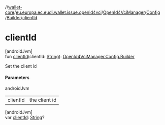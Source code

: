 //[wallet-core](../../../../../index.md)/[eu.europa.ec.eudi.wallet.issue.openid4vci](../../../index.md)/[OpenId4VciManager](../../index.md)/[Config](../index.md)/[Builder](index.md)/[clientId](client-id.md)

# clientId

[androidJvm]\
fun [clientId](client-id.md)(clientId: [String](https://kotlinlang.org/api/latest/jvm/stdlib/kotlin/-string/index.html)): [OpenId4VciManager.Config.Builder](index.md)

Set the client id

#### Parameters

androidJvm

| | |
|---|---|
| clientId | the client id |

[androidJvm]\
var [clientId](client-id.md): [String](https://kotlinlang.org/api/latest/jvm/stdlib/kotlin/-string/index.html)?
